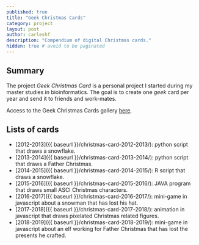 ```yaml
---
published: true
title: "Geek Christmas Cards"
category: project
layout: post
author: carleshf
description: "Compendium of digital Christmas cards."
hidden: true # avoid to be paginated
---
```



## Summary

The project *Geek Christmas Card* is a personal project I started during my master studies in bioinformatics. The goal is to create one *geek* card per year and send it to friends and work-mates.

Access to the Geek Christmas Cards gallery [here](https://carleshf.github.io/christmasCards/).

## Lists of cards

 * [2012-2013]({{ baseurl }}/christmas-card-2012-2013/): python script that draws a snowflake.
 * [2013-2014]({{ baseurl }}/christmas-card-2013-2014/): python script that draws a Father Christmas.
 * [2014-2015]({{ baseurl }}/christmas-card-2014-2015/): R script that draws a snowflake.
 * [2015-2016]({{ baseurl }}/christmas-card-2015-2016/): JAVA program that draws small ASCI Christmas characters.
 * [2016-2017]({{ baseurl }}/christmas-card-2016-2017/): mini-game in javascript about a snowman that has lost his hat.
 * [2017-2018]({{ baseurl }}/christmas-card-2017-2018/): animation in javascript that draws pixelated Christmas related figures.
 * [2018-2019]({{ baseurl }}/christmas-card-2018-2019/): mini-game in javascript about an elf working for Father Christmas that has lost the presents he crafted.

